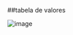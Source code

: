 ##tabela de valores

![image](https://github.com/LeonardoPires2/atividade/assets/107955919/1e12529c-e7f8-4789-8b04-5c4e4fdbf6d4)
